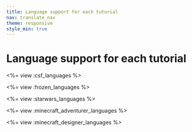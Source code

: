 ```yaml
---
title: Language support for each tutorial
nav: translate_nav
theme: responsive
style_min: true
---
```


# Language support for each tutorial

<%= view :csf_languages %>

<%= view :frozen_languages %>

<%= view :starwars_languages %>

<%= view :minecraft_adventurer_languages %>

<%= view :minecraft_designer_languages %>

